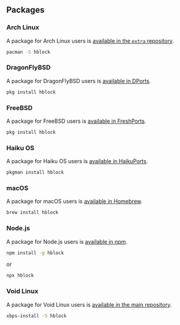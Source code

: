 ## Packages

### Arch Linux

A package for Arch Linux users is [available in the `extra` repository](https://archlinux.org/packages/extra/any/hblock/).

```sh
pacman -S hblock
```

### DragonFlyBSD

A package for DragonFlyBSD users is [available in DPorts](https://github.com/DragonFlyBSD/DPorts/tree/master/net/hblock/).

```sh
pkg install hblock
```

### FreeBSD

A package for FreeBSD users is [available in FreshPorts](https://www.freshports.org/net/hblock/).

```sh
pkg install hblock
```

### Haiku OS

A package for Haiku OS users is [available in HaikuPorts](https://github.com/haikuports/haikuports/tree/master/net-firewall/hblock).

```sh
pkgman install hblock
```

### macOS

A package for macOS users is [available in Homebrew](https://formulae.brew.sh/formula/hblock).

```sh
brew install hblock
```

### Node.js

A package for Node.js users is [available in npm](https://www.npmjs.com/package/hblock).

```sh
npm install -g hblock
```
or
```sh
npx hblock
```

### Void Linux

A package for Void Linux users is [available in the main repository](https://github.com/void-linux/void-packages/tree/master/srcpkgs/hblock).

```sh
xbps-install -S hblock
```
